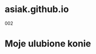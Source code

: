 # asiak.github.io
002
<html>
<head>
</head>
<body>
  <h1> Moje ulubione konie </h1>
</body>
</html>
